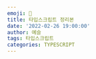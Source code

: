 ```yaml
---
emoji: 🌟
title: 타입스크립트 정리본
date: '2022-02-26 19:00:00'
author: 예슬
tags: 타입스크립트
categories: TYPESCRIPT
---
```

